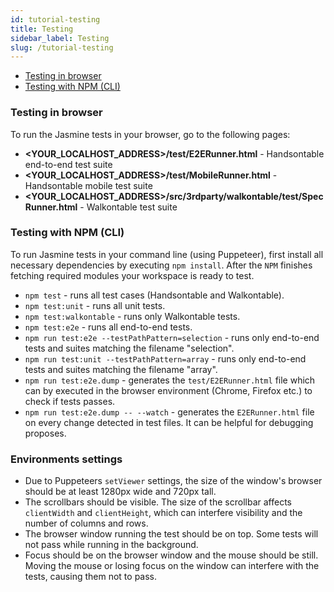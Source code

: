 ```yaml
---
id: tutorial-testing
title: Testing
sidebar_label: Testing
slug: /tutorial-testing
---
```


*   [Testing in browser](#testing-in-browser)
*   [Testing with NPM (CLI)](#testing-with-npm-cli)

### Testing in browser

To run the Jasmine tests in your browser, go to the following pages:

*   **<YOUR\_LOCALHOST\_ADDRESS>/test/E2ERunner.html** - Handsontable end-to-end test suite
*   **<YOUR\_LOCALHOST\_ADDRESS>/test/MobileRunner.html** - Handsontable mobile test suite
*   **<YOUR\_LOCALHOST\_ADDRESS>/src/3rdparty/walkontable/test/SpecRunner.html** - Walkontable test suite

### Testing with NPM (CLI)

To run Jasmine tests in your command line (using Puppeteer), first install all necessary dependencies by executing `npm install`. After the `NPM` finishes fetching required modules your workspace is ready to test.

*   `npm test` - runs all test cases (Handsontable and Walkontable).
*   `npm test:unit` - runs all unit tests.
*   `npm test:walkontable` - runs only Walkontable tests.
*   `npm test:e2e` - runs all end-to-end tests.
*   `npm run test:e2e --testPathPattern=selection` - runs only end-to-end tests and suites matching the filename "selection".
*   `npm run test:unit --testPathPattern=array` - runs only end-to-end tests and suites matching the filename "array".
*   `npm run test:e2e.dump` - generates the `test/E2ERunner.html` file which can by executed in the browser environment (Chrome, Firefox etc.) to check if tests passes.
*   `npm run test:e2e.dump -- --watch` - generates the `E2ERunner.html` file on every change detected in test files. It can be helpful for debugging proposes.

### Environments settings

*   Due to Puppeteers `setViewer` settings, the size of the window's browser should be at least 1280px wide and 720px tall.
*   The scrollbars should be visible. The size of the scrollbar affects `clientWidth` and `clientHeight`, which can interfere visibility and the number of columns and rows.
*   The browser window running the test should be on top. Some tests will not pass while running in the background.
*   Focus should be on the browser window and the mouse should be still. Moving the mouse or losing focus on the window can interfere with the tests, causing them not to pass.

